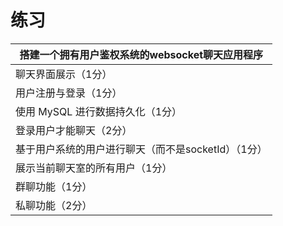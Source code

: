 # 练习



| 搭建一个拥有用户鉴权系统的websocket聊天应用程序     |
| --------------------------------------------------- |
| 聊天界面展示（1分）                                 |
| 用户注册与登录（1分）                               |
| 使用 MySQL 进行数据持久化（1分）                    |
| 登录用户才能聊天（2分）                             |
| 基于用户系统的用户进行聊天（而不是socketId）（1分） |
| 展示当前聊天室的所有用户（1分）                     |
| 群聊功能（1分）                                     |
| 私聊功能（2分）                                     |

